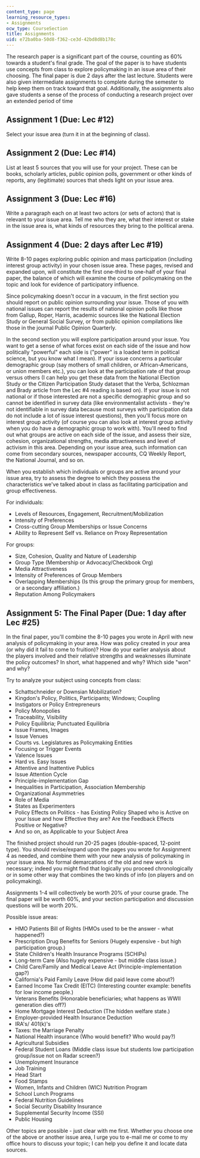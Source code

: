 ```yaml
---
content_type: page
learning_resource_types:
- Assignments
ocw_type: CourseSection
title: Assignments
uid: e72ba0ba-50d8-f362-ce3d-42bd8d8b178c
---
```


The research paper is a significant part of the course, counting as 60% towards a student's final grade. The goal of the paper is to have students use concepts from class to explore policymaking in an issue area of their choosing. The final paper is due 2 days after the last lecture. Students were also given intermediate assignments to complete during the semester to help keep them on track toward that goal. Additionally, the assignments also gave students a sense of the process of conducting a research project over an extended period of time

Assignment 1 (Due: Lec #12)
---------------------------

Select your issue area (turn it in at the beginning of class).

Assignment 2 (Due: Lec #14)
---------------------------

List at least 5 sources that you will use for your project. These can be books, scholarly articles, public opinion polls, government or other kinds of reports, any (legitimate) sources that sheds light on your issue area.

Assignment 3 (Due: Lec #16)
---------------------------

Write a paragraph each on at least two actors (or sets of actors) that is relevant to your issue area. Tell me who they are, what their interest or stake in the issue area is, what kinds of resources they bring to the political arena.

Assignment 4 (Due: 2 days after Lec #19)
----------------------------------------

Write 8-10 pages exploring public opinion and mass participation (including interest group activity) in your chosen issue area. These pages, revised and expanded upon, will constitute the first one-third to one-half of your final paper, the balance of which will examine the course of policymaking on the topic and look for evidence of participatory influence.

Since policymaking doesn't occur in a vacuum, in the first section you should report on public opinion surrounding your issue. Those of you with national issues can report the results of national opinion polls like those from Gallup, Roper, Harris, academic sources like the National Election Study or General Social Survey, or from public opinion compilations like those in the journal Public Opinion Quarterly.

In the second section you will explore participation around your issue. You want to get a sense of what forces exist on each side of the issue and how politically "powerful" each side is ("power" is a loaded term in political science, but you know what I mean). If your issue concerns a particular demographic group (say mothers of small children, or African-Americans, or union members etc.), you can look at the participation rate of that group versus others (I can help you get these data from the National Election Study or the Citizen Participation Study dataset that the Verba, Schlozman and Brady article from the Lec #4 reading is based on). If your issue is not national or if those interested are not a specific demographic group and so cannot be identified in survey data (like environmentalist activists - they're not identifiable in survey data because most surveys with participation data do not include a lot of issue interest questions), then you'll focus more on interest group activity (of course you can also look at interest group activity when you do have a demographic group to work with). You'll need to find out what groups are active on each side of the issue, and assess their size, cohesion, organizational strengths, media attractiveness and level of activism in this area. Depending on your issue area, such information can come from secondary sources, newspaper accounts, CQ Weekly Report, the National Journal, and so on.

When you establish which individuals or groups are active around your issue area, try to assess the degree to which they possess the characteristics we've talked about in class as facilitating participation and group effectiveness.

For individuals:

*   Levels of Resources, Engagement, Recruitment/Mobilization
*   Intensity of Preferences
*   Cross-cutting Group Memberships or Issue Concerns
*   Ability to Represent Self vs. Reliance on Proxy Representation

For groups:

*   Size, Cohesion, Quality and Nature of Leadership
*   Group Type (Membership or Advocacy/Checkbook Org)
*   Media Attractiveness
*   Intensity of Preferences of Group Members
*   Overlapping Memberships (Is this group the primary group for members, or a secondary affiliation.)
*   Reputation Among Policymakers

Assignment 5: The Final Paper (Due: 1 day after Lec #25)
--------------------------------------------------------

In the final paper, you'll combine the 8-10 pages you wrote in April with new analysis of policymaking in your area. How was policy created in your area (or why did it fail to come to fruition)? How do your earlier analysis about the players involved and their relative strengths and weaknesses illuminate the policy outcomes? In short, what happened and why? Which side "won" and why?

Try to analyze your subject using concepts from class:

*   Schattschneider or Downsian Mobilization?
*   Kingdon's Policy, Politics, Participants; Windows; Coupling
*   Instigators or Policy Entrepreneurs
*   Policy Monopolies
*   Traceability, Visibility
*   Policy Equilibria; Punctuated Equilibria
*   Issue Frames, Images
*   Issue Venues
*   Courts vs. Legislatures as Policymaking Entities
*   Focusing or Trigger Events
*   Valence Issues
*   Hard vs. Easy Issues
*   Attentive and Inattentive Publics
*   Issue Attention Cycle
*   Principle-implementation Gap
*   Inequalities in Participation, Association Membership
*   Organizational Asymmetries
*   Role of Media
*   States as Experimenters
*   Policy Effects on Politics - has Existing Policy Shaped who is Active on your Issue and how Effective they are? Are the Feedback Effects Positive or Negative?
*   And so on, as Applicable to your Subject Area

The finished project should run 20-25 pages (double-spaced, 12-point type). You should revise/expand upon the pages you wrote for Assignment 4 as needed, and combine them with your new analysis of policymaking in your issue area. No formal demarcations of the old and new work is necessary; indeed you might find that logically you proceed chronologically or in some other way that combines the two kinds of info (on players and on policymaking).

Assignments 1-4 will collectively be worth 20% of your course grade. The final paper will be worth 60%, and your section participation and discussion questions will be worth 20%.

Possible issue areas:

*   HMO Patients Bill of Rights (HMOs used to be the answer - what happened?)
*   Prescription Drug Benefits for Seniors (Hugely expensive - but high participation group.)
*   State Children's Health Insurance Programs (SCHIPs)
*   Long-term Care (Also hugely expensive - but middle class issue.)
*   Child Care/Family and Medical Leave Act (Principle-implementation gap?)
*   California's Paid Family Leave (How did paid leave come about?)
*   Earned Income Tax Credit (EITC) (Interesting counter example: benefits for low income people.)
*   Veterans Benefits (Honorable beneficiaries; what happens as WWII generation dies off?)
*   Home Mortgage Interest Deduction (The hidden welfare state.)
*   Employer-provided Health Insurance Deduction
*   IRA's/ 401(k)'s
*   Taxes: the Marriage Penalty
*   National Health insurance (Who would benefit? Who would pay?)
*   Agricultural Subsidies
*   Federal Student Loans (Middle class issue but students low participation group/issue not on Radar screen?)
*   Unemployment Insurance
*   Job Training
*   Head Start
*   Food Stamps
*   Women, Infants and Children (WIC) Nutrition Program
*   School Lunch Programs
*   Federal Nutrition Guidelines
*   Social Security Disability Insurance
*   Supplemental Security Income (SSI)
*   Public Housing

Other topics are possible - just clear with me first. Whether you choose one of the above or another issue area, I urge you to e-mail me or come to my office hours to discuss your topic; I can help you define it and locate data sources.